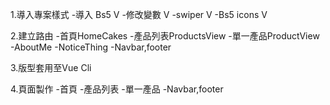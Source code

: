 1.導入專案樣式
	-導入 Bs5   V
	-修改變數   V
    -swiper V
	-Bs5 icons  V

2.建立路由
	-首頁HomeCakes 
	-產品列表ProductsView
	-單一產品ProductView 
	-AboutMe
	-NoticeThing
	-Navbar,footer

3.版型套用至Vue Cli

4.頁面製作
	-首頁
	-產品列表
	-單一產品
	-Navbar,footer